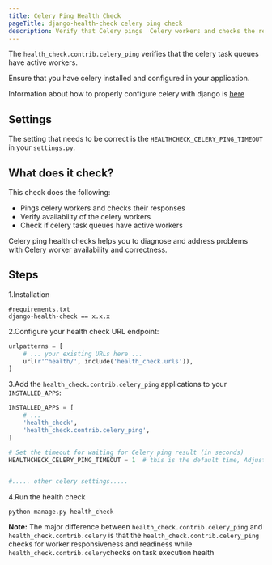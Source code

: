 ```yaml
---
title: Celery Ping Health Check
pageTitle: django-health-check celery ping check
description: Verify that Celery pings  Celery workers and checks the responses. 
---
```


The `health_check.contrib.celery_ping` verifies that the celery 
task queues have active workers.

Ensure that you have celery installed and configured in your application.

Information about how to properly configure celery with django
is [here](https://docs.celeryq.dev/en/stable/django/first-steps-with-django.html)


## Settings

The setting that needs to be correct is the `HEALTHCHECK_CELERY_PING_TIMEOUT` in your `settings.py`.  

## What does it check?
This check does the following:

- Pings celery workers and checks their responses
- Verify availability of the celery workers
- Check if celery task queues have active workers

Celery ping health checks helps you to diagnose and address problems 
with Celery worker availability and correctness.


## Steps
1.Installation
 ```shell
#requirements.txt
django-health-check == x.x.x
```

2.Configure your health check URL endpoint:

```python
urlpatterns = [
    # ... your existing URLs here ...
    url(r'^health/', include('health_check.urls')),
]
```
 
3.Add the `health_check.contrib.celery_ping` applications 
to your `INSTALLED_APPS`:

```python
INSTALLED_APPS = [
    # ...
    'health_check',                             
    'health_check.contrib.celery_ping',
]

# Set the timeout for waiting for Celery ping result (in seconds)
HEALTHCHECK_CELERY_PING_TIMEOUT = 1  # this is the default time, Adjust the value as needed


#..... other celery settings.....

```
4.Run the health check
```shell
python manage.py health_check

```

**Note:** 
The major difference between `health_check.contrib.celery_ping` and `health_check.contrib.celery`
is that the `health_check.contrib.celery_ping`  checks for worker responsiveness and readiness while  
`health_check.contrib.celery`checks on task execution health
